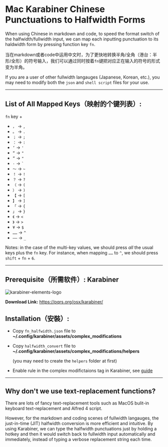 # Mac Karabiner Chinese Punctuations to Halfwidth Forms

When using Chinese in markdown and code, to speed the format switch of the halfwidth/fullwidth input, we can map each inputting punctuation to its haldwidth form by pressing function key `fn`.

当在markdown或者code中运用中文时，为了更快地转换半角/全角（港台：半形/全形）的符号输入，我们可以通过同时按着`fn`键把对应正在输入的符号的形式变为半角。

If you are a user of other fullwidth langauges (Japanese, Korean, etc.), you may need to modify both the `json` and `shell script` files for your use.

---

## List of All Mapped Keys（映射的个键列表）:

`fn` key + 

- `，` -> `,`
- `。` -> `.`
- `；` -> `;`
- `：` -> `:`
- `‘` -> `'`
- `“` -> `"`
- `”` -> `"`
- `·` -> `` ` ``
- `～` -> `~`
- `！` -> `!` 
- `？` -> `?`
- `（` -> `(`
- `）` -> `)`
- `【` -> `[`
- `】` -> `]`
- `「` -> `{`
- `」` -> `}`
- `《` -> `<`
- `》` -> `>`
- `¥` -> `$` 
- `……` -> `^`
- `——` -> `_`

Notes: in the case of the multi-key values, we should press *all* the usual keys plus the `fn` key. For instance, when mapping `……` to `^`, we should press  `shift` + `fn` + `6`.

---

## Prerequisite（所需软件）: Karabiner

![karabiner-elements-logo](https://static.macupdate.com/products/25141/m/karabiner-elements-logo.png?v=1593415409)

**Download Link:** <https://pqrs.org/osx/karabiner/>

## Installation（安裝）:

- Copy `fn_halfwidth.json` file to **~/.config/karabiner/assets/complex_modifications**
- Copy `halfwidth_convert` file to **~/.config/karabiner/assets/complex_modifications/helpers** 

  (you may need to create the `helpers` folder at first)

- Enable rule in the complex modifictaions tag in Karabiner, see [guide](https://karabiner-elements.pqrs.org/docs/manual/configuration/configure-complex-modifications/)

---

## Why don't we use text-replacement functions? 

There are lots of fancy text-replacement tools such as MacOS bulit-in keyboard text-replacement and Alfred 4 script.

However, for the markdown and coding scenes of fullwidth langauges, the just-in-time (JIT) halfwidth conversion is more efficient and intuitive. By using Karabiner, we can type the halfwidth punctuations just by holding a hotkey and then it would switch back to fullwidth input automatically and immediately, instead of typing a verbose replacement string each time.
